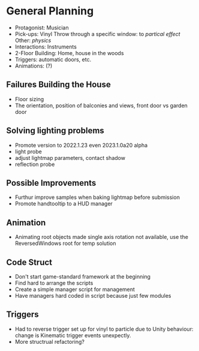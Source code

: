 # General Planning

- Protagonist: Musician
- Pick-ups: Vinyl
	Throw through a specific window: to *partical effect*
	Other: *physics*
- Interactions: Instruments
- 2-Floor Building: Home, house in the woods
- Triggers: automatic doors, etc.
- Animations: (?)

## Failures Building the House

 - Floor sizing
 - The orientation, position of balconies and views, front door vs garden door

## Solving lighting problems

- Promote version to 2022.1.23 even 2023.1.0a20 alpha
- light probe
- adjust lightmap parameters, contact shadow
- reflection probe

## Possible Improvements

- Furthur improve samples when baking lightmap before submission
- Promote handtooltip to a HUD manager

## Animation

- Animating root objects made single axis rotation not available, use the ReversedWindows root for temp solution

## Code Struct

- Don't start game-standard framework at the beginning
- Find hard to arrange the scripts
- Create a simple manager script for management
- Have managers hard coded in script because just few modules

## Triggers

- Had to reverse trigger set up for vinyl to particle due to Unity behaviour: change is Kinematic trigger events unexpectly.
- More structrual refactoring?